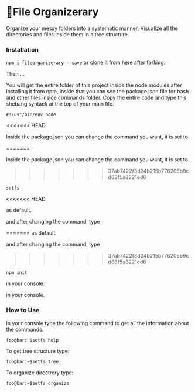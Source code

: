 # 📁File Organizerary

Organize your messy folders into a systematic manner.
Visualize all the directories and files inside them in a tree structure.

### Installation

[`npm i fileorganizerary --save`](https://www.npmjs.com/package/fileorganizerary) or clone it from here after forking.

Then ...

You will get the entire folder of this project inside the node modules after installing it from npm, inside that you can see the package.json file for bash and other files inside commands folder. Copy the entire code and type this shebang syntack at the top of your main file.

```
#!/usr/bin/env node
```
<<<<<<< HEAD

Inside the package.json you can change the command you want, it is set to

=======

Inside the package.json you can change the command you want, it is set to

>>>>>>> 37ab7422f3d24b215b776205b9cd68f5a8221ed6
```
setfs

```
<<<<<<< HEAD

as default.

and after changing the command, type

=======
as default.

and after changing the command, type 

>>>>>>> 37ab7422f3d24b215b776205b9cd68f5a8221ed6
```console
npm init
```
in your console.

in your console.

### How to Use

In your console type the following command to get all the information about the commands.

```console
foo@bar:~$setfs help
```

To get tree structure type:

```console
foo@bar:~$setfs tree
```

To organize directrory type:

```console
foo@bar:~$setfs organize
```

